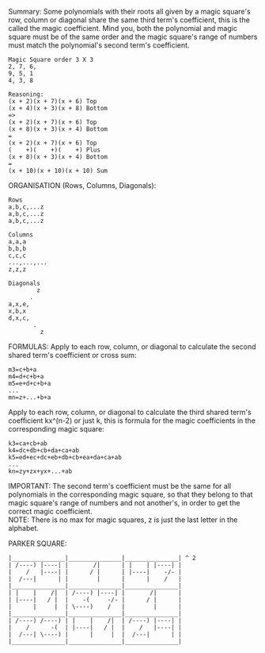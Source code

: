 Summary: Some polynomials with their roots all given by a magic square's row, column or diagonal share the same third term's coefficient, this is the called the magic coefficient. Mind you, both the polynomial and magic square must be of the same order and the magic square's range of numbers must match the polynomial's second term's coefficient. 

```
Magic Square order 3 X 3
2, 7, 6,
9, 5, 1
4, 3, 8

Reasoning:
(x + 2)(x + 7)(x + 6) Top
(x + 4)(x + 3)(x + 8) Bottom
=>
(x + 2)(x + 7)(x + 6) Top
(x + 8)(x + 3)(x + 4) Bottom
=
(x + 2)(x + 7)(x + 6) Top
(    +)(    +)(    +) Plus
(x + 8)(x + 3)(x + 4) Bottom
=
(x + 10)(x + 10)(x + 10) Sum
```

ORGANISATION (Rows, Columns, Diagonals):
```
Rows
a,b,c,...z
a,b,c,...z
a,b,c,...z

Columns
a,a,a
b,b,b
c,c,c
...,...,...
z,z,z

Diagonals
        z
      .
a,x,e,
x,b,x
d,x,c,
       .
         z
```

FORMULAS:
Apply to each row, column, or diagonal to calculate the second shared term's coefficient or cross sum:
```
m3=c+b+a
m4=d+c+b+a
m5=e+d+c+b+a
...
mn=z+...+b+a
```

Apply to each row, column, or diagonal to calculate the third shared term's coefficient kx^(n-2) or just k, this is formula for the magic coefficients in the corresponding magic square:
```
k3=ca+cb+ab
k4=dc+db+cb+da+ca+ab
k5=ed+ec+dc+eb+db+cb+ea+da+ca+ab
...
kn=zy+zx+yx+...+ab
```

IMPORTANT: The second term's coefficient must be the same for all polynomials in the corresponding magic square, so that they belong to that magic square's range of numbers and not another's, in order to get the correct magic coefficient. <br/>
NOTE: There is no max for magic squares, z is just the last letter in the alphabet.

PARKER SQUARE:
```
|_______________|_______________|_______________| ^ 2
| /----) |----| |       /|      | |    | |----| |
|    /   |----| |      / |      | |----|    -/- |
|  /---|      | |        |      |      |    /   |
|_______________|_______________|_______________|
| |    |    /|  | /----) |----| |       /|      |
| |----|   / |  |    -(     -/- |      / |      |
|      |     |  | \----)    /   |        |      |
|_______________|_______________|_______________|
| /----) /----) | |    |    /|  | /----) |----| |
|    /      -(  | |----|   / |  |    /   |----| |
|  /---| \----) |      |     |  |  /---|      | |
|_______________|_______________|_______________|
```